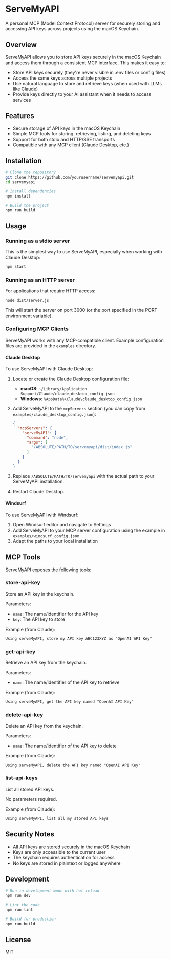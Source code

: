 # ServeMyAPI

A personal MCP (Model Context Protocol) server for securely storing and accessing API keys across projects using the macOS Keychain.

## Overview

ServeMyAPI allows you to store API keys securely in the macOS Keychain and access them through a consistent MCP interface. This makes it easy to:

- Store API keys securely (they're never visible in .env files or config files)
- Access the same keys across multiple projects
- Use natural language to store and retrieve keys (when used with LLMs like Claude)
- Provide keys directly to your AI assistant when it needs to access services

## Features

- Secure storage of API keys in the macOS Keychain
- Simple MCP tools for storing, retrieving, listing, and deleting keys
- Support for both stdio and HTTP/SSE transports
- Compatible with any MCP client (Claude Desktop, etc.)

## Installation

```bash
# Clone the repository
git clone https://github.com/yourusername/servemyapi.git
cd servemyapi

# Install dependencies
npm install

# Build the project
npm run build
```

## Usage

### Running as a stdio server

This is the simplest way to use ServeMyAPI, especially when working with Claude Desktop:

```bash
npm start
```

### Running as an HTTP server

For applications that require HTTP access:

```bash
node dist/server.js
```

This will start the server on port 3000 (or the port specified in the PORT environment variable).

### Configuring MCP Clients

ServeMyAPI works with any MCP-compatible client. Example configuration files are provided in the `examples` directory.

#### Claude Desktop

To use ServeMyAPI with Claude Desktop:

1. Locate or create the Claude Desktop configuration file:
   - **macOS**: `~/Library/Application Support/Claude/claude_desktop_config.json`
   - **Windows**: `%AppData%\Claude\claude_desktop_config.json`

2. Add ServeMyAPI to the `mcpServers` section (you can copy from `examples/claude_desktop_config.json`):
   ```json
   {
     "mcpServers": {
       "serveMyAPI": {
         "command": "node",
         "args": [
           "/ABSOLUTE/PATH/TO/servemyapi/dist/index.js"
         ]
       }
     }
   }
   ```

3. Replace `/ABSOLUTE/PATH/TO/servemyapi` with the actual path to your ServeMyAPI installation.
4. Restart Claude Desktop.

#### Windsurf

To use ServeMyAPI with Windsurf:

1. Open Windsurf editor and navigate to Settings
2. Add ServeMyAPI to your MCP server configuration using the example in `examples/windsurf_config.json`
3. Adapt the paths to your local installation

## MCP Tools

ServeMyAPI exposes the following tools:

### store-api-key

Store an API key in the keychain.

Parameters:
- `name`: The name/identifier for the API key
- `key`: The API key to store

Example (from Claude):
```
Using serveMyAPI, store my API key ABC123XYZ as "OpenAI API Key"
```

### get-api-key

Retrieve an API key from the keychain.

Parameters:
- `name`: The name/identifier of the API key to retrieve

Example (from Claude):
```
Using serveMyAPI, get the API key named "OpenAI API Key"
```

### delete-api-key

Delete an API key from the keychain.

Parameters:
- `name`: The name/identifier of the API key to delete

Example (from Claude):
```
Using serveMyAPI, delete the API key named "OpenAI API Key"
```

### list-api-keys

List all stored API keys.

No parameters required.

Example (from Claude):
```
Using serveMyAPI, list all my stored API keys
```

## Security Notes

- All API keys are stored securely in the macOS Keychain
- Keys are only accessible to the current user
- The keychain requires authentication for access
- No keys are stored in plaintext or logged anywhere

## Development

```bash
# Run in development mode with hot reload
npm run dev

# Lint the code
npm run lint

# Build for production
npm run build
```

## License

MIT